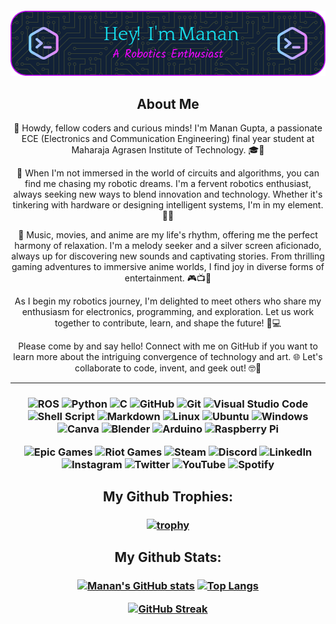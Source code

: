 <h4 align="middle">

![Github Banner](/github-header-image.png)
</h4>

<h2 align="middle">About Me
</h2>

<div align="center">
<font font-family: sans-serif;
  
👋 Howdy, fellow coders and curious minds! I'm Manan Gupta, a passionate ECE (Electronics and Communication Engineering) final year student at Maharaja Agrasen Institute of Technology. 🎓🔌

🤖 When I'm not immersed in the world of circuits and algorithms, you can find me chasing my robotic dreams. I'm a fervent robotics enthusiast, always seeking new ways to blend innovation and technology. Whether it's tinkering with hardware or designing intelligent systems, I'm in my element. 🤖🔧

🎵 Music, movies, and anime are my life's rhythm, offering me the perfect harmony of relaxation. I'm a melody seeker and a silver screen aficionado, always up for discovering new sounds and captivating stories. From thrilling gaming adventures to immersive anime worlds, I find joy in diverse forms of entertainment. 🎮📺🎵

As I begin my robotics journey, I'm delighted to meet others who share my enthusiasm for electronics, programming, and exploration. Let us work together to contribute, learn, and shape the future! 🚀💻

Please come by and say hello! Connect with me on GitHub if you want to learn more about the intriguing convergence of technology and art. 🌐 Let's collaborate to code, invent, and geek out! 🤓🚀
***
</font>
</div>

<h3 align="Middle">

![ROS](https://img.shields.io/badge/ros-%230A0FF9.svg?style=for-the-badge&logo=ros&logoColor=white)
![Python](https://img.shields.io/badge/python-3670A0?style=for-the-badge&logo=python&logoColor=ffdd54)
![C](https://img.shields.io/badge/c-%2300599C.svg?style=for-the-badge&logo=c&logoColor=white)
![GitHub](https://img.shields.io/badge/github-%23121011.svg?style=for-the-badge&logo=github&logoColor=white)
![Git](https://img.shields.io/badge/git-%23F05033.svg?style=for-the-badge&logo=git&logoColor=white)
![Visual Studio Code](https://img.shields.io/badge/Visual%20Studio%20Code-0078d7.svg?style=for-the-badge&logo=visual-studio-code&logoColor=white)
![Shell Script](https://img.shields.io/badge/shell_script-%23121011.svg?style=for-the-badge&logo=gnu-bash&logoColor=white)
![Markdown](https://img.shields.io/badge/markdown-%23000000.svg?style=for-the-badge&logo=markdown&logoColor=white)
![Linux](https://img.shields.io/badge/Linux-FCC624?style=for-the-badge&logo=linux&logoColor=black)
![Ubuntu](https://img.shields.io/badge/Ubuntu-E95420?style=for-the-badge&logo=ubuntu&logoColor=white)
![Windows](https://img.shields.io/badge/Windows-0078D6?style=for-the-badge&logo=windows&logoColor=white)
![Canva](https://img.shields.io/badge/Canva-%2300C4CC.svg?style=for-the-badge&logo=Canva&logoColor=white)
![Blender](https://img.shields.io/badge/blender-%23F5792A.svg?style=for-the-badge&logo=blender&logoColor=white)
![Arduino](https://img.shields.io/badge/-Arduino-00979D?style=for-the-badge&logo=Arduino&logoColor=white)
![Raspberry Pi](https://img.shields.io/badge/-RaspberryPi-C51A4A?style=for-the-badge&logo=Raspberry-Pi)


![Epic Games](https://img.shields.io/badge/epicgames-%23313131.svg?style=for-the-badge&logo=epicgames&logoColor=white)
![Riot Games](https://img.shields.io/badge/riotgames-D32936.svg?style=for-the-badge&logo=riotgames&logoColor=white)
![Steam](https://img.shields.io/badge/steam-%23000000.svg?style=for-the-badge&logo=steam&logoColor=white)
![Discord](https://img.shields.io/badge/Discord-%235865F2.svg?style=for-the-badge&logo=discord&logoColor=white)
![LinkedIn](https://img.shields.io/badge/linkedin-%230077B5.svg?style=for-the-badge&logo=linkedin&logoColor=white)
![Instagram](https://img.shields.io/badge/Instagram-%23E4405F.svg?style=for-the-badge&logo=Instagram&logoColor=white)
![Twitter](https://img.shields.io/badge/Twitter-%231DA1F2.svg?style=for-the-badge&logo=Twitter&logoColor=white)
![YouTube](https://img.shields.io/badge/YouTube-%23FF0000.svg?style=for-the-badge&logo=YouTube&logoColor=white)
![Spotify](https://img.shields.io/badge/Spotify-1ED760?style=for-the-badge&logo=spotify&logoColor=white)

<h3 align="Middle">

<h2 align="Middle">My Github Trophies:</h2>
<h3 align="Middle">
  
[![trophy](https://github-profile-trophy.vercel.app/?username=MGupta28&theme=dracula&column=-1&no-bg=true)](https://github.com/ryo-ma/github-profile-trophy)


</h3>

<h2 align="Middle">My Github Stats:</h2>
<h3 align="Middle">
  
[![Manan's GitHub stats](https://github-readme-stats.vercel.app/api?username=MGupta28&theme=aura&border_radius=20)](https://github.com/anuraghazra/github-readme-stats)
[![Top Langs](https://github-readme-stats.vercel.app/api/top-langs/?username=MGupta28&layout=compact&langs_count=8&theme=ocean_dark&border_radius=20)](https://github.com/anuraghazra/github-readme-stats)

[![GitHub Streak](https://github-readme-streak-stats.herokuapp.com?user=MGupta28&theme=radical&border_radius=20&date_format=j%20M%5B%20Y%5D&dates=EB3FD9)](https://git.io/streak-stats)

</h3>

